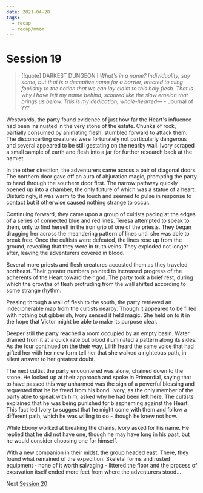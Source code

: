 ```yaml
---
date: 2021-04-28
tags:
  - recap
  - recap/mmom
---
```

# Session 19

>[!quote] DARKEST DUNGEON I
>*What's in a name? Individuality, say some, but that is a deceptive name for a barrier, erected to cling foolishly to the notion that we can lay claim to this holy flesh. That is why I have left my name behind, scoured like the slow erosion that brings us below. This is my dedication, whole-hearted—*
>\- Journal of ???

Westwards, the party found evidence of just how far the Heart's influence had been insinuated in the very stone of the estate. Chunks of rock, partially consumed by animating flesh, stumbled forward to attack them. The disconcerting creatures were fortunately not particularly dangerous and several appeared to be still gestating on the nearby wall. Ivory scraped a small sample of earth and flesh into a jar for further research back at the hamlet.

In the other direction, the adventurers came across a pair of diagonal doors. The northern door gave off an aura of abjuration magic, prompting the party to head through the southern door first. The narrow pathway quickly opened up into a chamber, the only fixture of which was a statue of a heart. Disturbingly, it was warm to the touch and seemed to pulse in response to contact but it otherwise caused nothing strange to occur.

Continuing forward, they came upon a group of cultists pacing at the edges of a series of connected blue and red lines. Teresa attempted to speak to them, only to find herself in the iron grip of one of the priests. They began dragging her across the meandering pattern of lines until she was able to break free. Once the cultists were defeated, the lines rose up from the ground, revealing that they were in truth veins. They exploded not longer after, leaving the adventurers covered in blood.

Several more priests and flesh creatures accosted them as they traveled northeast. Their greater numbers pointed to increased progress of the adherents of the Heart toward their god. The party took a brief rest, during which the growths of flesh protruding from the wall shifted according to some strange rhythm.

Passing through a wall of flesh to the south, the party retrieved an indecipherable map from the cultists nearby. Though it appeared to be filled with nothing but gibberish, Ivory sensed it held magic. She held on to it in the hope that Victor might be able to make its purpose clear.

Deeper still the party reached a room occupied by an empty basin. Water drained from it at a quick rate but blood illuminated a pattern along its sides. As the four continued on the their way, Lilith heard the same voice that had gifted her with her new form tell her that she walked a righteous path, in silent answer to her greatest doubt.

The next cultist the party encountered was alone, chained down to the stone. He looked up at their approach and spoke in Primordial, saying that to have passed this way unharmed was the sign of a powerful blessing and requested that he be freed from his bond. Ivory, as the only member of the party able to speak with him, asked why he had been left here. The cultists explained that he was being punished for blaspheming against the Heart. This fact led Ivory to suggest that he might come with them and follow a different path, which he was willing to do - though he knew not how.

While Ebony worked at breaking the chains, Ivory asked for his name. He replied that he did not have one, though he may have long in his past, but he would consider choosing one for himself.

With a new companion in their midst, the group headed east. There, they found what remained of the expedition. Skeletal forms and rusted equipment - none of it worth salvaging - littered the floor and the process of excavation itself ended mere feet from where the adventurers stood...

Next
[Session 20](Recaps/Midnight%20Manor%20of%20Madness/Session%2020.md)